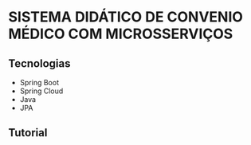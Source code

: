 # SISTEMA DIDÁTICO DE CONVENIO MÉDICO COM MICROSSERVIÇOS

## Tecnologias

- Spring Boot
- Spring Cloud
- Java
- JPA


## Tutorial


